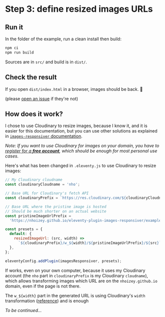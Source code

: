 # Step 3: define resized images URLs

## Run it

In the folder of the example, run a clean install then build:

```bash
npm ci
npm run build
```

Sources are in `src/` and build is in `dist/`.

## Check the result

If you open `dist/index.html` in a browser, images should be back. 🥳

(please [open an issue](https://github.com/nhoizey/eleventy-plugin-images-responsiver/issues/new) if they're not)

## How does it work?

I chose to use Cloudinary to resize images, because I know it, and it is easier for this documentation, but you can use other solutions as explained in [`images-responsiver` documentation](https://nhoizey.github.io/images-responsiver/tutorial-05-images-urls.html#using-an-image-cdn).

_Note: If you want to use Cloudinary for images on your domain, you have to [register for a **free account**](https://nho.io/cloudinary-signup), which should be enough for most personal use cases._

Here's what has been changed in `.eleventy.js` to use Cloudinary to resize images:

```javascript
// My Cloudinary cloudname
const cloudinaryCloudname = 'nho';

// Base URL for Cloudinary's fetch API
const cloudinaryPrefix = `https://res.cloudinary.com/${cloudinaryCloudname}/image/fetch`;

// Base URL where the pristine image is hosted
// Should be much shorter on an actual website
const pristineImageUrlPrefix =
  'https://nhoizey.github.io/eleventy-plugin-images-responsiver/examples/03-with-plugin-images-urls/src';

const presets = {
  default: {
    resizedImageUrl: (src, width) =>
      `${cloudinaryPrefix}/w_${width}/${pristineImageUrlPrefix}/${src}`,
  },
};

eleventyConfig.addPlugin(imagesResponsiver, presets);
```

If works, even on your own computer, because it uses my Cloudinary account (the `nho` part in `cloudinaryPrefix` is my Cloudinary `cloudname`), which allows transforming images which URL are on the `nhoizey.github.io` domain, even if the page is not there.

The `w_${width}` part in the generated URL is using Cloudinary's `width` transformation ([reference](https://cloudinary.com/documentation/image_transformation_reference#width_parameter)) and is enough

_To be continued…_
